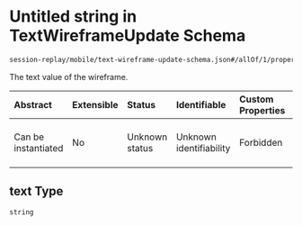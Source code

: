 # Untitled string in TextWireframeUpdate Schema

```txt
session-replay/mobile/text-wireframe-update-schema.json#/allOf/1/properties/text
```

The text value of the wireframe.

| Abstract            | Extensible | Status         | Identifiable            | Custom Properties | Additional Properties | Access Restrictions | Defined In                                                                                                                   |
| :------------------ | :--------- | :------------- | :---------------------- | :---------------- | :-------------------- | :------------------ | :--------------------------------------------------------------------------------------------------------------------------- |
| Can be instantiated | No         | Unknown status | Unknown identifiability | Forbidden         | Allowed               | none                | [text-wireframe-update-schema.json\*](../out/session-replay/mobile/text-wireframe-update-schema.json "open original schema") |

## text Type

`string`
